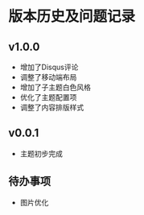 # 版本历史及问题记录

## v1.0.0
* 增加了Disqus评论
* 调整了移动端布局
* 增加了子主题白色风格
* 优化了主题配置项
* 调整了内容排版样式

## v0.0.1
* 主题初步完成

## 待办事项
* 图片优化
